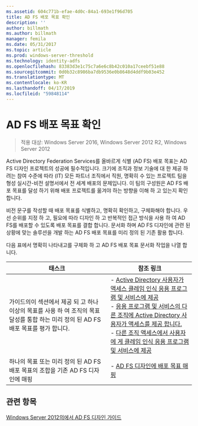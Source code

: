 ```yaml
---
ms.assetid: 604c771b-efae-4d0c-84a1-693e1f96d705
title: AD FS 배포 목표 확인
description: ''
author: billmath
ms.author: billmath
manager: femila
ms.date: 05/31/2017
ms.topic: article
ms.prod: windows-server-threshold
ms.technology: identity-adfs
ms.openlocfilehash: 83383d3e1c75c7a6e6c8b42c010a17ceebf51e88
ms.sourcegitcommit: 0d0b32c8986ba7db9536e0b8648d4ddf9b03e452
ms.translationtype: MT
ms.contentlocale: ko-KR
ms.lasthandoff: 04/17/2019
ms.locfileid: "59848114"
---
```

# <a name="identifying-your-ad-fs-deployment-goals"></a>AD FS 배포 목표 확인

>적용 대상: Windows Server 2016, Windows Server 2012 R2, Windows Server 2012

Active Directory Federation Services를 올바르게 식별 \(AD FS\) 배포 목표는 AD FS 디자인 프로젝트의 성공에 필수적입니다. 크기에 조직과 정보 기술에 대 한 제공 하려는 참여 수준에 따라 \(IT\) 모든 파트너 조직에서 직원, 명확히 수 있는 프로젝트 팀을 형성 실시간\-비전 설명서에서 전 세계 배포의 문제입니다. 이 팀의 구성원은 AD FS 배포 목표를 달성 하기 위해 배포 프로젝트를 옮겨야 하는 방향을 이해 하 고 있는지 확인 합니다.  
  
비전 문구를 작성할 때 배포 목표를 식별하고, 명확히 확인하고, 구체화해야 합니다. 우선 순위를 지정 하 고, 필요에 따라 디자인 하 고 반복적인 접근 방식을 사용 하 여 AD FS를 배포할 수 있도록 배포 목표를 결합 합니다. 문서화 하며 AD FS 디자인에 관련 된 상황에 맞는 솔루션을 개발 하는 AD FS 배포 목표를 미리 정의 된 기존 활용 합니다.  
  
다음 표에서 명확히 나타내고를 구체화 하 고 AD FS 배포 목표 문서화 작업을 나열 합니다.  
  
|태스크|참조 링크|  
|--------|-------------------|  
|가이드의이 섹션에서 제공 되 고 하나 이상의 목표를 사용 하 여 조직의 목표 달성를 통합 하는 미리 정의 된 AD FS 배포 목표를 평가 합니다.|-   [Active Directory 사용자가 액세스 클레임 인식 응용 프로그램 및 서비스에 제공](Provide-Your-Active-Directory-Users-Access-to-Your-Claims-Aware-Applications-and-Services.md)<br />-   [응용 프로그램 및 서비스의 다른 조직에 Active Directory 사용자가 액세스를 제공 합니다.](Provide-Your-Active-Directory-Users-Access-to-the-Applications-and-Services-of-Other-Organizations.md)<br />-   [다른 조직 액세스에서 사용자에 게 클레임 인식 응용 프로그램 및 서비스에 제공](Provide-Users-in-Another-Organization-Access-to-Your-Claims-Aware-Applications-and-Services.md)|  
|하나의 목표 또는 미리 정의 된 AD FS 배포 목표의 조합을 기존 AD FS 디자인에 매핑|-   [AD FS 디자인에 배포 목표 매핑](Mapping-Your-Deployment-Goals-to-an-AD-FS-Design.md)|  
  
## <a name="see-also"></a>관련 항목
[Windows Server 2012의에서 AD FS 디자인 가이드](AD-FS-Design-Guide-in-Windows-Server-2012.md)

